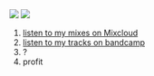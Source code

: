 <picture>
  <source
    srcset="https://github-readme-stats-cannorin.vercel.app/api?username=cannorin&show_icons=true&theme=dark"
    media="(prefers-color-scheme: dark)"
  />
  <source
    srcset="https://github-readme-stats-cannorin.vercel.app/api?username=cannorin&show_icons=true"
    media="(prefers-color-scheme: light), (prefers-color-scheme: no-preference)"
  />
  <img src="https://github-readme-stats-cannorin.vercel.app/api?username=cannorin&show_icons=true" />
</picture>
<picture>
  <source
    srcset="https://github-readme-stats-cannorin.vercel.app/api/top-langs?username=cannorin&layout=compact&hide=html,css,javascript&theme=dark"
    media="(prefers-color-scheme: dark)"
  />
  <source
    srcset="https://github-readme-stats-cannorin.vercel.app/api/top-langs?username=cannorin&layout=compactt&hide=html,css,javascript"
    media="(prefers-color-scheme: light), (prefers-color-scheme: no-preference)"
  />
  <img src="https://github-readme-stats-cannorin.vercel.app/api/top-langs?username=cannorin&layout=compact&hide=html,css,javascript" />
</picture>

1. [listen to my mixes on Mixcloud](https://www.mixcloud.com/cannorin/)
2. [listen to my tracks on bandcamp](https://cannorin.bandcamp.com)
3. ?
4. profit

<!--
**cannorin/cannorin** is a ✨ _special_ ✨ repository because its `README.md` (this file) appears on your GitHub profile.

Here are some ideas to get you started:

- 🔭 I’m currently working on ...
- 🌱 I’m currently learning ...
- 👯 I’m looking to collaborate on ...
- 🤔 I’m looking for help with ...
- 💬 Ask me about ...
- 📫 How to reach me: ...
- 😄 Pronouns: ...
- ⚡ Fun fact: ...
-->
